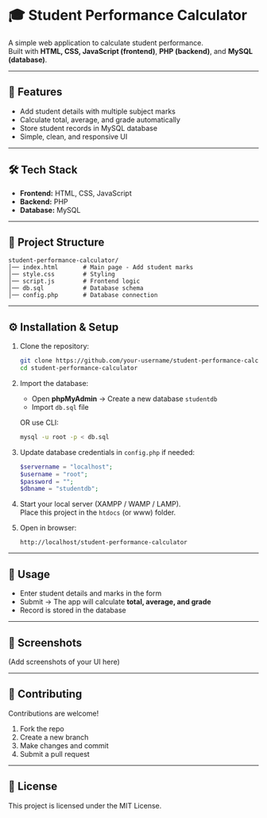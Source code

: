 # 🎓 Student Performance Calculator

A simple web application to calculate student performance.  
Built with **HTML, CSS, JavaScript (frontend)**, **PHP (backend)**, and **MySQL (database)**.  

---

## 🚀 Features
- Add student details with multiple subject marks  
- Calculate total, average, and grade automatically  
- Store student records in MySQL database  
- Simple, clean, and responsive UI  

---

## 🛠️ Tech Stack
- **Frontend:** HTML, CSS, JavaScript  
- **Backend:** PHP  
- **Database:** MySQL  

---

## 📂 Project Structure
```
student-performance-calculator/
│── index.html       # Main page - Add student marks
│── style.css        # Styling
│── script.js        # Frontend logic
│── db.sql           # Database schema
│── config.php       # Database connection
```

---

## ⚙️ Installation & Setup
1. Clone the repository:
   ```bash
   git clone https://github.com/your-username/student-performance-calculator.git
   cd student-performance-calculator
   ```

2. Import the database:
   - Open **phpMyAdmin** → Create a new database `studentdb`  
   - Import `db.sql` file  

   OR use CLI:
   ```bash
   mysql -u root -p < db.sql
   ```

3. Update database credentials in `config.php` if needed:
   ```php
   $servername = "localhost";
   $username = "root";
   $password = "";
   $dbname = "studentdb";
   ```

4. Start your local server (XAMPP / WAMP / LAMP).  
   Place this project in the `htdocs` (or www) folder.  

5. Open in browser:
   ```
   http://localhost/student-performance-calculator
   ```

---

## 🎯 Usage
- Enter student details and marks in the form  
- Submit → The app will calculate **total, average, and grade**  
- Record is stored in the database  

---

## 📸 Screenshots
(Add screenshots of your UI here)

---

## 🤝 Contributing
Contributions are welcome!  
1. Fork the repo  
2. Create a new branch  
3. Make changes and commit  
4. Submit a pull request  

---

## 📜 License
This project is licensed under the MIT License.

